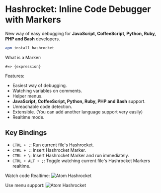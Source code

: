 # Hashrocket: Inline Code Debugger with Markers

New way of easy debugging for **JavaScript, CoffeeScript, Python, Ruby, PHP and Bash** developers.

```bash
apm install hashrocket
```

What is a Marker:

```
#=> {expression}
```

Features:
  - Easiest way of debugging.
  - Watching variables on comments.
  - Helper menus.
  - **JavaScript, CoffeeScript, Python, Ruby, PHP and Bash** support.
  - Unreachable code detection.
  - Extensible. (You can add another language support very easily)
  - Realtime mode.

## Key Bindings

  - `CTRL + ;`: Run current file's Hashrocket.
  - `CTRL + :`: Insert Hashrocket Marker.
  - `CTRL + \`: Insert Hashrocket Marker and run immediately.
  - `CTRL + ALT + ;`: Toggle watching current file's Hashrocket Markers realtime.

Watch code Realtime:
![Atom Hashrocket](https://dl.dropboxusercontent.com/u/20947008/webbox/atom/atom-hashrocket.gif)

Use menu support:
![Atom Hashrocket](https://dl.dropboxusercontent.com/u/20947008/webbox/atom/atom-breakline.gif)
